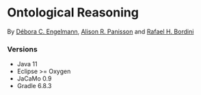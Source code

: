 # Ontological Reasoning

By [Débora C. Engelmann](https://github.com/DeboraEngelmann), 
[Alison R. Panisson](https://github.com/AlisonPanisson) and
[Rafael H. Bordini](https://github.com/rbordini)


### Versions

- Java 11
- Eclipse >= Oxygen
- JaCaMo 0.9
- Gradle 6.8.3

